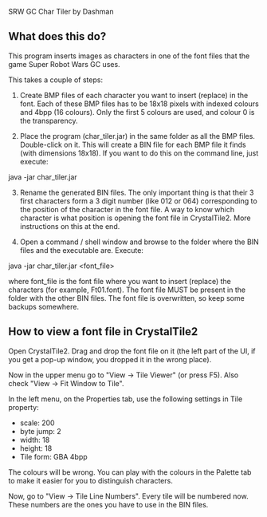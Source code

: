 SRW GC Char Tiler by Dashman

What does this do?
--------------------

This program inserts images as characters in one of the font files that the game Super Robot Wars GC uses.

This takes a couple of steps:

1) Create BMP files of each character you want to insert (replace) in the font. Each of these BMP files has to be 18x18 pixels with indexed colours and 4bpp (16 colours). Only the first 5 colours are used, and colour 0 is the transparency.

2) Place the program (char_tiler.jar) in the same folder as all the BMP files. Double-click on it. This will create a BIN file for each BMP file it finds (with dimensions 18x18). If you want to do this on the command line, just execute:

java -jar char_tiler.jar

3) Rename the generated BIN files. The only important thing is that their 3 first characters form a 3 digit number (like 012 or 064) corresponding to the position of the character in the font file. A way to know which character is what position is opening the font file in CrystalTile2. More instructions on this at the end.

4) Open a command / shell window and browse to the folder where the BIN files and the executable are. Execute:

java -jar char_tiler.jar <font_file>

where font_file is the font file where you want to insert (replace) the characters (for example, Ft01.font). The font file MUST be present in the folder with the other BIN files. The font file is overwritten, so keep some backups somewhere.


How to view a font file in CrystalTile2
----------------------------------------

Open CrystalTile2. Drag and drop the font file on it (the left part of the UI, if you get a pop-up window, you dropped it in the wrong place).

Now in the upper menu go to "View -> Tile Viewer" (or press F5). Also check "View -> Fit Window to Tile".

In the left menu, on the Properties tab, use the following settings in Tile property:

- scale: 200
- byte jump: 2
- width: 18
- height: 18
- Tile form: GBA 4bpp

The colours will be wrong. You can play with the colours in the Palette tab to make it easier for you to distinguish characters.

Now, go to "View -> Tile Line Numbers". Every tile will be numbered now. These numbers are the ones you have to use in the BIN files.



